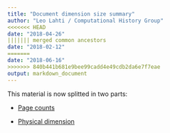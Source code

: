 ```yaml
---
title: "Document dimension size summary"
author: "Leo Lahti / Computational History Group"
<<<<<<< HEAD
date: "2018-04-26"
||||||| merged common ancestors
date: "2018-02-12"
=======
date: "2018-06-16"
>>>>>>> 840b441b681e9bee99cadd4e49cdb2da6e7f7eae
output: markdown_document
---
```


This material is now splitted in two parts:

  * [Page counts](pagecount.md)

  * [Physical dimension](dimension.md)


